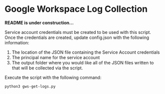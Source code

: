# Google Workspace Log Collection
**README is under construction...**

Service account credentials must be created to be used with this script. Once the credentials are created, update config.json with the following information:

1. The location of the JSON file containing the Service Account credentials
1. The principal name for the service account
1. The output folder where you would like all of the JSON files written to that will be collected via the script. 

Execute the script with the following command:

```python3 gws-get-logs.py```
